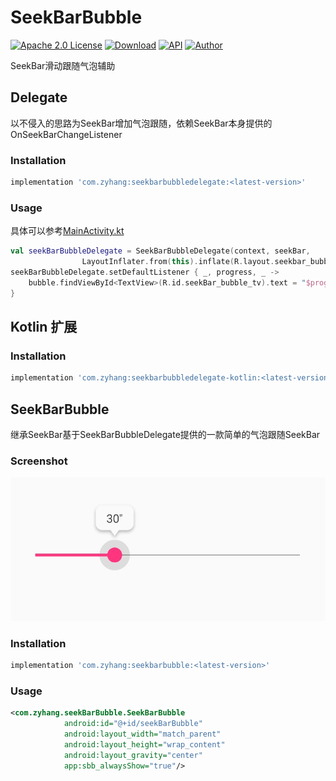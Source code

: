 # SeekBarBubble
[![Apache 2.0 License](https://img.shields.io/badge/license-Apache%202.0-blue.svg?style=flat)](http://www.apache.org/licenses/LICENSE-2.0.html)
[![Download](https://api.bintray.com/packages/zyhang/maven/seekBarBubbleDelegate/images/download.svg)](https://bintray.com/zyhang/maven/seekBarBubbleDelegate/_latestVersion)
[![API](https://img.shields.io/badge/API-16%2B-blue.svg?style=flat)](https://developer.android.com/about/versions/android-4.1)
[![Author](https://img.shields.io/badge/Author-zyhang-red.svg?style=flat)](https://www.zyhang.com/)

SeekBar滑动跟随气泡辅助

## Delegate

以不侵入的思路为SeekBar增加气泡跟随，依赖SeekBar本身提供的OnSeekBarChangeListener

### Installation
```gradle
implementation 'com.zyhang:seekbarbubbledelegate:<latest-version>'
```

### Usage
具体可以参考[MainActivity.kt](https://github.com/izyhang/SeekBarBubble/blob/master/app/src/main/kotlin/com/zyhang/seekBarBubble/example/MainActivity.kt)
```kotlin
val seekBarBubbleDelegate = SeekBarBubbleDelegate(context, seekBar,
                LayoutInflater.from(this).inflate(R.layout.seekbar_bubble, null))
seekBarBubbleDelegate.setDefaultListener { _, progress, _ ->
    bubble.findViewById<TextView>(R.id.seekBar_bubble_tv).text = "$progress''"
}
```

## Kotlin 扩展

### Installation
```gradle
implementation 'com.zyhang:seekbarbubbledelegate-kotlin:<latest-version>'
```

## SeekBarBubble

继承SeekBar基于SeekBarBubbleDelegate提供的一款简单的气泡跟随SeekBar

### Screenshot
![](screenshot/1.png)

### Installation
```gradle
implementation 'com.zyhang:seekbarbubble:<latest-version>'
```

### Usage
```xml
<com.zyhang.seekBarBubble.SeekBarBubble
            android:id="@+id/seekBarBubble"
            android:layout_width="match_parent"
            android:layout_height="wrap_content"
            android:layout_gravity="center"
            app:sbb_alwaysShow="true"/>
```
